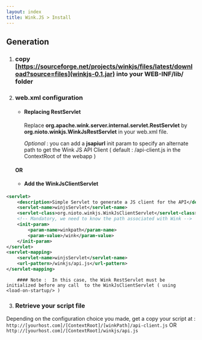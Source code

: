 ```yaml
---
layout: index
title: Wink.JS > Install
---
```


## Generation

1. ### copy [https://sourceforge.net/projects/winkjs/files/latest/download?source=files](winkjs-0.1.jar) into your WEB-INF/lib/ folder

2. ### web.xml configuration

   * #### Replacing RestServlet

     Replace **org.apache.wink.server.internal.servlet.RestServlet** by **org.nioto.winkjs.WinkJsRestServlet** in your web.xml file.

     _Optional_ : you can add a **jsapiurl** init param to specify an alternate path to get the Wink JS API Client ( default : /api-client.js in the ContextRoot of the webapp )

   #### OR

   * #### Add the WinkJsClientServlet


```xml
<servlet>  
	<description>Simple Servlet to generate a JS client for the API</description>
	<servlet-name>winjsServlet</servlet-name>
	<servlet-class>org.nioto.winkjs.WinkJsClientServlet</servlet-class>
  	<!-- Mandatory, we need to know the path associated with Wink -->
	<init-param>
		<param-name>winkpath</param-name>
		<param-value>/wink</param-value>
	</init-param>
</servlet>
<servlet-mapping>
	<servlet-name>winjsServlet</servlet-name>
	<url-pattern>/winkjs/api.js</url-pattern>
</servlet-mapping> 
```
        #### Note :  In this case, the Wink RestServlet must be initialized before any call  to the WinkJsClientServlet ( using  <load-on-startup/> )


3. ### Retrieve your script file
Depending on the configuration choice you made, get a copy your script at :
		`http://[yourhost.com]/[ContextRoot]/[winkPath]/api-client.js` OR `http://[yourhost.com]/[ContextRoot]/winkjs/api.js`
